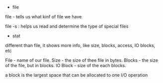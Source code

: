 * file

file - tells us what kinf of file we have

file -s : helps us read and determine the type of special files

* stat

different than file, it shows more info, like size, blocks, access, IO blocks, etc

File - name of our file.
Size - the size of thee file in bytes.
Blocks - the size of the file, but in blocks.
IO Block - size of the each blocks.

a block is the largest space that can be allocated to one I/O operation
